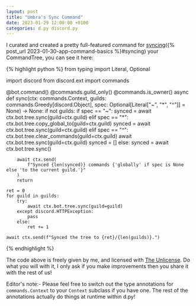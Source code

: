 ```yaml
---
layout: post
title: "Umbra's Sync Command"
date: 2023-01-29 12:00:00 +0100
categories: d.py discord.py
---
```

I curated and created a pretty full-featured command for [syncing]({% post_url 2023-01-30-app-command-basics %}#syncing) your CommandTree, you can see it here:

{% highlight python %}
from typing import Literal, Optional

import discord
from discord.ext import commands

@bot.command()
@commands.guild_only()
@commands.is_owner()
async def sync(ctx: commands.Context, guilds: commands.Greedy[discord.Object], spec: Optional[Literal["~", "*", "^"]] = None) -> None:
    if not guilds:
        if spec == "~":
            synced = await ctx.bot.tree.sync(guild=ctx.guild)
        elif spec == "*":
            ctx.bot.tree.copy_global_to(guild=ctx.guild)
            synced = await ctx.bot.tree.sync(guild=ctx.guild)
        elif spec == "^":
            ctx.bot.tree.clear_commands(guild=ctx.guild)
            await ctx.bot.tree.sync(guild=ctx.guild)
            synced = []
        else:
            synced = await ctx.bot.tree.sync()

        await ctx.send(
            f"Synced {len(synced)} commands {'globally' if spec is None else 'to the current guild.'}"
        )
        return

    ret = 0
    for guild in guilds:
        try:
            await ctx.bot.tree.sync(guild=guild)
        except discord.HTTPException:
            pass
        else:
            ret += 1

    await ctx.send(f"Synced the tree to {ret}/{len(guilds)}.")
{% endhighlight %}

The code above is freely given by me, and licensed with [The Unlicense](https://unlicense.org/). Do what you will with it, I only ask if you make improvements then you share it with the rest of us!

Editor's note:-
Please feel free to switch out the type annotations for `commands.Context` to your `Context` subclass if you have one. The rest of the annotations actually do things at runtime within d.py!

[syncing]: #syncing
